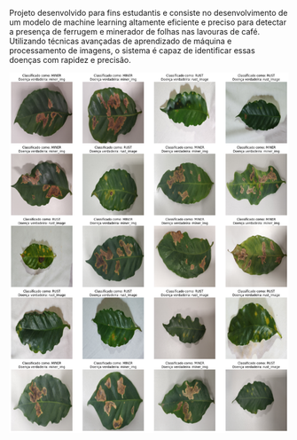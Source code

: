 Projeto desenvolvido para fins estudantis e consiste no desenvolvimento de um modelo de machine learning altamente eficiente e preciso para detectar a presença de ferrugem e minerador de folhas nas lavouras de café. Utilizando técnicas avançadas de aprendizado de máquina e processamento de imagens, o sistema é capaz de identificar essas doenças com rapidez e precisão.

 <img src="https://raw.githubusercontent.com/RenatoDev4/coffe-disease-and-pest/main/Disease-Classification.png"/>